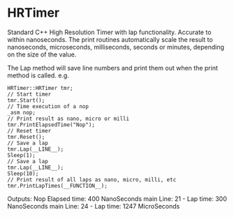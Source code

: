 # HRTimer
Standard C++ High Resolution Timer with lap functionality. Accurate to within nanoseconds. The print routines automatically scale the result to nanoseconds, microseconds, milliseconds, seconds or minutes, depending on the size of the value.

The Lap method will save line numbers and print them out when the print method is called. e.g.

	HRTimer::HRTimer tmr;
	// Start timer
	tmr.Start();
	// Time execution of a nop
	_asm nop;
	// Print result as nano, micro or milli 
	tmr.PrintElapsedTime("Nop");
	// Reset timer
	tmr.Reset();
	// Save a lap
	tmr.Lap(__LINE__);
	Sleep(1);
	// Save a lap
	tmr.Lap(__LINE__);
	Sleep(10);
	// Print result of all laps as nano, micro, milli, etc
	tmr.PrintLapTimes(__FUNCTION__);
  
  Outputs:
Nop Elapsed time: 400 NanoSeconds
main Line: 21 - Lap time: 300 NanoSeconds
main Line: 24 - Lap time: 1247 MicroSeconds
